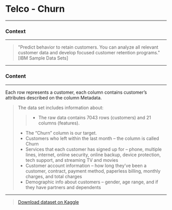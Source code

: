 # Telco - Churn 
<hr>

### Context
<hr>

>"Predict behavior to retain customers. You can analyze all relevant customer data and develop focused customer retention programs." [IBM Sample Data Sets]

<hr>

### Content

<hr>

Each row represents a customer, each column contains customer’s attributes described on the column Metadata.

>The data set includes information about:
>>- The raw data contains 7043 rows (customers) and 21 columns (features).
>- The “Churn” column is our target.
>- Customers who left within the last month – the column is called Churn
>- Services that each customer has signed up for – phone, multiple lines, internet, online security, online backup, device protection, tech support, and streaming TV and movies
>- Customer account information – how long they’ve been a customer, contract, payment method, paperless billing, monthly charges, and total charges
>- Demographic info about customers – gender, age range, and if they have partners and dependents

<hr>

><a href ="https://www.kaggle.com/datasets/blastchar/telco-customer-churn"> Download dataset on Kaggle </a>